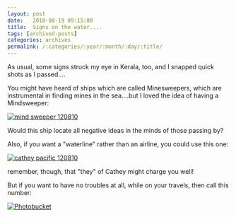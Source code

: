 ```yaml
---
layout: post
date:	2010-08-19 09:15:00
title:  Signs on the water....
tags: [archived-posts]
categories: archives
permalink: /:categories/:year/:month/:day/:title/
---
```

As usual, some signs struck my eye in Kerala, too, and I snapped quick shots as I passed....

You might have heard of ships which are called Minesweepers, which are instrumental in finding mines in the sea....but I loved the idea of having a Mindsweeper:

<a href="http://s835.photobucket.com/albums/zz275/dffrntpx/?action=view&current=IMG_0286.jpg" target="_blank"><img src="http://i835.photobucket.com/albums/zz275/dffrntpx/IMG_0286.jpg" border="0" alt="mind sweeper 120810"></a>


Would this ship locate all negative ideas in the minds of those passing by?

Also, if you want a "waterline" rather than an airline, you could use this one:


<a href="http://s835.photobucket.com/albums/zz275/dffrntpx/?action=view&current=IMG_0027.jpg" target="_blank"><img src="http://i835.photobucket.com/albums/zz275/dffrntpx/IMG_0027.jpg" border="0" alt="cathey pacific 120810"></a>

remember, though, that "they" of Cathey might charge you well!

But if you want to have no troubles at all, while on your travels, then call this number:


<a href="http://s835.photobucket.com/albums/zz275/dffrntpx/?action=view&current=IMG_0393.jpg" target="_blank"><img src="http://i835.photobucket.com/albums/zz275/dffrntpx/IMG_0393.jpg" border="0" alt="Photobucket"></a>
